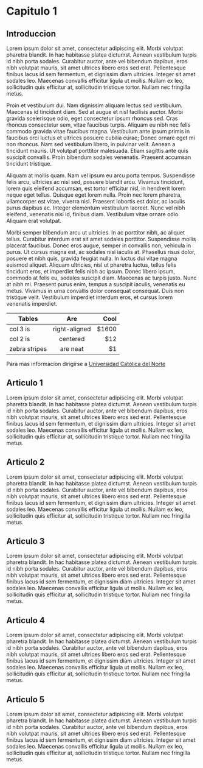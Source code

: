 # Capitulo 1

## Introduccion

Lorem ipsum dolor sit amet, consectetur adipiscing elit. Morbi volutpat pharetra blandit. In hac habitasse platea dictumst. Aenean vestibulum turpis id nibh porta sodales. Curabitur auctor, ante vel bibendum dapibus, eros nibh volutpat mauris, sit amet ultrices libero eros sed erat. Pellentesque finibus lacus id sem fermentum, et dignissim diam ultricies. Integer sit amet sodales leo. Maecenas convallis efficitur ligula ut mollis. Nullam ex leo, sollicitudin quis efficitur at, sollicitudin tristique tortor. Nullam nec fringilla metus.

Proin et vestibulum dui. Nam dignissim aliquam lectus sed vestibulum. Maecenas id tincidunt diam. Sed at augue et nisl facilisis auctor. Morbi gravida scelerisque odio, eget consectetur ipsum rhoncus sed. Cras rhoncus consectetur sem, vitae faucibus turpis. Aliquam eu nibh nec felis commodo gravida vitae faucibus magna. Vestibulum ante ipsum primis in faucibus orci luctus et ultrices posuere cubilia curae; Donec ornare eget mi non rhoncus. Nam sed vestibulum libero, in pulvinar velit. Aenean a tincidunt mauris. Ut volutpat porttitor malesuada. Etiam sagittis ante quis suscipit convallis. Proin bibendum sodales venenatis. Praesent accumsan tincidunt tristique.

Aliquam at mollis quam. Nam vel ipsum eu arcu porta tempus. Suspendisse felis arcu, ultricies ac nisl sed, posuere blandit arcu. Vivamus tincidunt, lorem quis eleifend accumsan, est tortor efficitur nisl, in hendrerit lorem neque eget tellus. Quisque eget lorem nulla. Proin nec lorem pharetra, ullamcorper est vitae, viverra nisl. Praesent lobortis est dolor, ac iaculis purus dapibus ac. Integer elementum vestibulum laoreet. Nunc vel nibh eleifend, venenatis nisi id, finibus diam. Vestibulum vitae ornare odio. Aliquam erat volutpat.

Morbi semper bibendum arcu ut ultricies. In ac porttitor nibh, ac aliquet tellus. Curabitur interdum erat sit amet sodales porttitor. Suspendisse mollis placerat faucibus. Donec eros augue, semper in convallis non, vehicula in purus. Ut cursus magna est, ac sodales nisi iaculis at. Phasellus risus dolor, posuere et nibh quis, gravida feugiat nulla. In luctus dui vitae magna euismod aliquet. Aliquam ultricies, nisl ut pharetra luctus, tellus felis tincidunt eros, et imperdiet felis nibh ac ipsum. Donec libero ipsum, commodo at felis eu, sodales suscipit diam. Maecenas ac turpis justo. Nunc at nibh mi. Praesent purus enim, tempus a suscipit iaculis, venenatis eu metus. Vivamus in urna convallis dolor consequat consequat. Duis non tristique velit. Vestibulum imperdiet interdum eros, et cursus lorem venenatis imperdiet.


| Tables        | Are           | Cool  |
| ------------- |:-------------:| -----:|
| col 3 is      | right-aligned | $1600 |
| col 2 is      | centered      |   $12 |
| zebra stripes | are neat      |    $1 |

Para mas informacion dirigirse a [Universidad Católica del Norte](http://www.ucn.cl )




## Articulo 1

Lorem ipsum dolor sit amet, consectetur adipiscing elit. Morbi volutpat pharetra blandit. In hac habitasse platea dictumst. Aenean vestibulum turpis id nibh porta sodales. Curabitur auctor, ante vel bibendum dapibus, eros nibh volutpat mauris, sit amet ultrices libero eros sed erat. Pellentesque finibus lacus id sem fermentum, et dignissim diam ultricies. Integer sit amet sodales leo. Maecenas convallis efficitur ligula ut mollis. Nullam ex leo, sollicitudin quis efficitur at, sollicitudin tristique tortor. Nullam nec fringilla metus.


## Articulo 2

Lorem ipsum dolor sit amet, consectetur adipiscing elit. Morbi volutpat pharetra blandit. In hac habitasse platea dictumst. Aenean vestibulum turpis id nibh porta sodales. Curabitur auctor, ante vel bibendum dapibus, eros nibh volutpat mauris, sit amet ultrices libero eros sed erat. Pellentesque finibus lacus id sem fermentum, et dignissim diam ultricies. Integer sit amet sodales leo. Maecenas convallis efficitur ligula ut mollis. Nullam ex leo, sollicitudin quis efficitur at, sollicitudin tristique tortor. Nullam nec fringilla metus.

## Articulo 3

Lorem ipsum dolor sit amet, consectetur adipiscing elit. Morbi volutpat pharetra blandit. In hac habitasse platea dictumst. Aenean vestibulum turpis id nibh porta sodales. Curabitur auctor, ante vel bibendum dapibus, eros nibh volutpat mauris, sit amet ultrices libero eros sed erat. Pellentesque finibus lacus id sem fermentum, et dignissim diam ultricies. Integer sit amet sodales leo. Maecenas convallis efficitur ligula ut mollis. Nullam ex leo, sollicitudin quis efficitur at, sollicitudin tristique tortor. Nullam nec fringilla metus.

## Articulo 4

Lorem ipsum dolor sit amet, consectetur adipiscing elit. Morbi volutpat pharetra blandit. In hac habitasse platea dictumst. Aenean vestibulum turpis id nibh porta sodales. Curabitur auctor, ante vel bibendum dapibus, eros nibh volutpat mauris, sit amet ultrices libero eros sed erat. Pellentesque finibus lacus id sem fermentum, et dignissim diam ultricies. Integer sit amet sodales leo. Maecenas convallis efficitur ligula ut mollis. Nullam ex leo, sollicitudin quis efficitur at, sollicitudin tristique tortor. Nullam nec fringilla metus.

## Articulo 5

Lorem ipsum dolor sit amet, consectetur adipiscing elit. Morbi volutpat pharetra blandit. In hac habitasse platea dictumst. Aenean vestibulum turpis id nibh porta sodales. Curabitur auctor, ante vel bibendum dapibus, eros nibh volutpat mauris, sit amet ultrices libero eros sed erat. Pellentesque finibus lacus id sem fermentum, et dignissim diam ultricies. Integer sit amet sodales leo. Maecenas convallis efficitur ligula ut mollis. Nullam ex leo, sollicitudin quis efficitur at, sollicitudin tristique tortor. Nullam nec fringilla metus.

